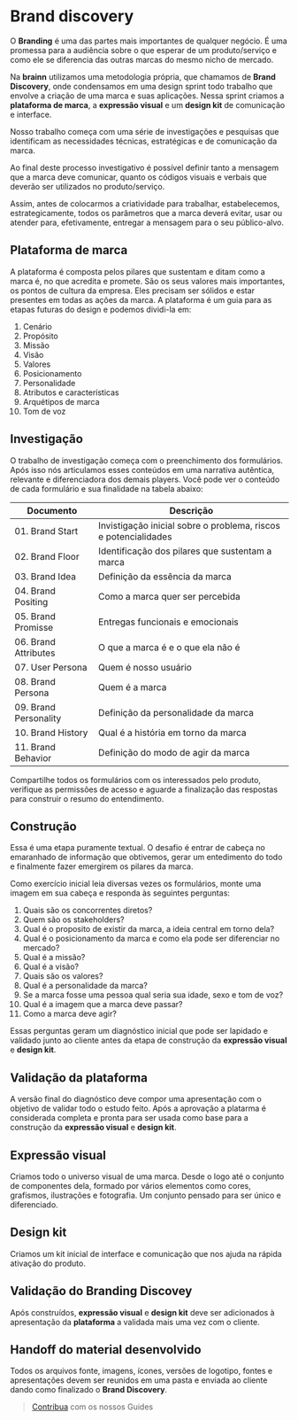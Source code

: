 # Brand discovery

O **Branding** é uma das partes mais importantes de qualquer negócio. É uma promessa para a audiência sobre o que esperar de um produto/serviço e como ele se diferencia das outras marcas do mesmo nicho de mercado.

Na **brainn** utilizamos uma metodologia própria, que chamamos de **Brand Discovery**, onde condensamos em uma design sprint todo trabalho que envolve a criação de uma marca e suas aplicações. Nessa sprint criamos a **plataforma de marca**, a **expressão visual** e um **design kit** de comunicação e interface.

Nosso trabalho começa com uma série de investigações e pesquisas que identificam as necessidades técnicas, estratégicas e de comunicação da marca.

Ao final deste processo investigativo é possível definir tanto a mensagem que a marca deve comunicar, quanto os códigos visuais e verbais que deverão ser utilizados no produto/serviço.

Assim, antes de colocarmos a criatividade para trabalhar, estabelecemos, estrategicamente, todos os parâmetros que a marca deverá evitar, usar ou atender para, efetivamente, entregar a mensagem para o seu público-alvo.

## Plataforma de marca

A plataforma é composta pelos pilares que sustentam e ditam como a marca é, no que acredita e promete. São os seus valores mais importantes, os pontos de cultura da empresa. Eles precisam ser sólidos e estar presentes em todas as ações da marca. A plataforma é um guia para as etapas futuras do design e podemos dividi-la em:

1. Cenário
2. Propósito
3. Missão
4. Visão
5. Valores
6. Posicionamento
7. Personalidade
8. Atributos e características
9. Arquétipos de marca
10. Tom de voz

## Investigação

O trabalho de investigação começa com o preenchimento dos formulários. Após isso nós articulamos esses conteúdos em uma narrativa autêntica, relevante e diferenciadora dos demais players. Você pode ver o conteúdo de cada formulário e sua finalidade na tabela abaixo:

Documento | Descrição
------------ | -------------
|01. Brand Start|Invistigação inicial sobre o problema, riscos e potencialidades|
|02. Brand Floor|Identificação dos pilares que sustentam a marca|
|03. Brand Idea|Definição da essência da marca|
|04. Brand Positing|Como a marca quer ser percebida|
|05. Brand Promisse|Entregas funcionais e emocionais|
|06. Brand Attributes| O que a marca é e o que ela não é|
|07. User Persona|Quem é nosso usuário|
|08. Brand Persona| Quem é a marca|
|09. Brand Personality| Definição da personalidade da marca|
|10. Brand History|Qual é a história em torno da marca|
|11. Brand Behavior|Definição do modo de agir da marca|

Compartilhe todos os formulários com os interessados pelo produto, verifique as permissões de acesso e aguarde a finalização das respostas para construir o resumo do entendimento.

## Construção

Essa é uma etapa puramente textual. O desafio é entrar de cabeça no emaranhado de informação que obtivemos, gerar um entedimento do todo e finalmente fazer emergirem os pilares da marca.

Como exercício inicial leia diversas vezes os formulários, monte uma imagem em sua cabeça e responda às seguintes perguntas:
1. Quais são os concorrentes diretos?
2. Quem são os stakeholders?
3. Qual é o proposito de existir da marca, a ideia central em torno dela?
4. Qual é o posicionamento da marca e como ela pode ser diferenciar no mercado?
5. Qual é a missão?
6. Qual é a visão?
7. Quais são os valores?
8. Qual é a personalidade da marca?
9. Se a marca fosse uma pessoa qual seria sua idade, sexo e tom de voz?
10. Qual é a imagem que a marca deve passar?
11. Como a marca deve agir?

Essas perguntas geram um diagnóstico inicial que pode ser lapidado e validado junto ao cliente antes da etapa de construção da **expressão visual** e **design kit**.


## Validação da plataforma

A versão final do diagnóstico deve compor uma apresentação com o objetivo de validar todo o estudo feito. Após a aprovação a platarma é considerada completa e pronta para ser usada como base para a construção da **expressão visual** e **design kit**.



## Expressão visual

Criamos todo o universo visual de uma marca. Desde o logo até o conjunto de componentes dela, formado por vários elementos como cores, grafismos, ilustrações e fotografia. Um conjunto pensado para ser único e diferenciado.



## Design kit

Criamos um kit inicial de interface e comunicação que nos ajuda na rápida ativação do produto.



## Validação do Branding Discovey

Após construídos, **expressão visual** e **design kit** deve ser adicionados à apresentação da **plataforma** a validada mais uma vez com o cliente.


## Handoff do material desenvolvido

Todos os arquivos fonte, imagens, ícones, versões de logotipo, fontes e apresentações devem ser reunidos em uma pasta e enviada ao cliente dando como finalizado o **Brand Discovery**.

> [Contribua](/CONTRIB.md) com os nossos Guides
